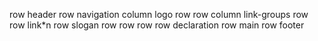 row header
    row navigation
        column logo
            row 
            row
        column link-groups
            row
            row
                link*n
    row slogan
        row
        row
        row
    row declaration
row main
row footer